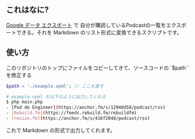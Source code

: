 ## これはなに?

[Google データ エクスポート](https://takeout.google.com/) で 自分が購読しているPodcastの一覧をエクスポートできる。それを Markdown のリスト形式に変換できるスクリプトです。

## 使い方

このリポジトリのトップにファイルをコピーしてきて、ソースコードの `$path`` を修正する

```php
$path = './example.opml'; // ここを直す
```

```sh
# example.opml を以下のように出力してくれる
$ php main.php
- [Pod de Engineer](https://anchor.fm/s/12948d58/podcast/rss)
- [Rebuild.fm](https://feeds.rebuild.fm/rebuildfm)
- [resize.fm](https://anchor.fm/s/416f2048/podcast/rss)
```

これで Markdown の形式で出力してくれます。